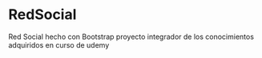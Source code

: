 # RedSocial
Red Social hecho con Bootstrap
 proyecto integrador de los conocimientos adquiridos en curso  de udemy
